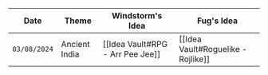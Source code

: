 
| Date         | Theme         | Windstorm's Idea                 | Fug's Idea                         |
| ------------ | ------------- | -------------------------------- | ---------------------------------- |
| `03/08/2024` | Ancient India | [[Idea Vault#RPG - Arr Pee Jee]] | [[Idea Vault#Roguelike - Rojlike]] |

